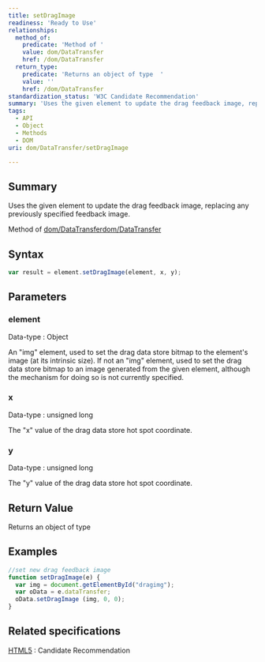 ```yaml
---
title: setDragImage
readiness: 'Ready to Use'
relationships:
  method_of:
    predicate: 'Method of '
    value: dom/DataTransfer
    href: /dom/DataTransfer
  return_type:
    predicate: 'Returns an object of type  '
    value: ''
    href: /dom/DataTransfer
standardization_status: 'W3C Candidate Recommendation'
summary: 'Uses the given element to update the drag feedback image, replacing any previously specified feedback image.'
tags:
  - API
  - Object
  - Methods
  - DOM
uri: dom/DataTransfer/setDragImage

---
```

## Summary

Uses the given element to update the drag feedback image, replacing any previously specified feedback image.

Method of [dom/DataTransfer](/dom/DataTransfer)[dom/DataTransfer](/dom/DataTransfer)

## Syntax

``` js
var result = element.setDragImage(element, x, y);
```

## Parameters

### element

 Data-type
:   Object

 An "img" element, used to set the drag data store bitmap to the element's image (at its intrinsic size). If not an "img" element, used to set the drag data store bitmap to an image generated from the given element, although the mechanism for doing so is not currently specified.

### x

 Data-type
:   unsigned long

 The "x" value of the drag data store hot spot coordinate.

### y

 Data-type
:   unsigned long

 The "y" value of the drag data store hot spot coordinate.

## Return Value

Returns an object of type

## Examples

``` js
//set new drag feedback image
function setDragImage(e) {
  var img = document.getElementById("dragimg");
  var oData = e.dataTransfer;
  oData.setDragImage (img, 0, 0);
}
```

## Related specifications

[HTML5](http://www.w3.org/TR/html5/editing.html)
:   Candidate Recommendation
